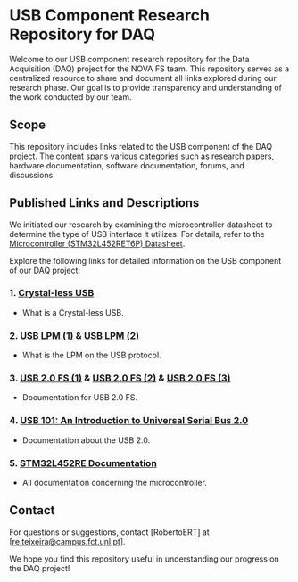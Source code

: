 # USB Component Research Repository for DAQ

Welcome to our USB component research repository for the Data Acquisition (DAQ) project for the NOVA FS team. 
This repository serves as a centralized resource to share and document all links explored during our research phase. 
Our goal is to provide transparency and understanding of the work conducted by our team.

## Scope

This repository includes links related to the USB component of the DAQ project. 
The content spans various categories such as research papers, hardware documentation, software documentation, forums, and discussions.

## Published Links and Descriptions

We initiated our research by examining the microcontroller datasheet to determine the type of USB interface it utilizes. 
For details, refer to the [Microcontroller (STM32L452RET6P) Datasheet](https://www.st.com/content/ccc/resource/technical/document/datasheet/group3/fc/c2/8d/b7/99/d8/42/9e/DM00340549/files/DM00340549.pdf/jcr:content/translations/en.DM00340549.pdf).

Explore the following links for detailed information on the USB component of our DAQ project:

### 1. [Crystal-less USB](https://www.nxp.com/company/blog/crystal-clear-benefits-of-crystal-less-usb-mcus:BL-CRYSTAL-CLEAR-BENEFITS-USB-MCUS)
   - What is a Crystal-less USB.

### 2. [USB LPM (1)](https://techcommunity.microsoft.com/t5/microsoft-usb-blog/link-power-management-lpm-in-usb-2-0/ba-p/270812) & [USB LPM (2)](https://www.synopsys.com/dw/dwtb.php?a=usb_lpm)
   - What is the LPM on the USB protocol.

### 3. [USB 2.0 FS (1)](https://www.st.com/resource/en/application_note/dm00296349-usb-hardware-and-pcb-guidelines-using-stm32-mcus-stmicroelectronics.pdf) & [USB 2.0 FS (2)](https://en.wikipedia.org/wiki/USB_communications#:~:text=Electrical%20specification%5Bedit%5D) & [USB 2.0 FS (3)](https://www.youtube.com/watch?v=phkBIjoJKj4&list=PLnMKNibPkDnFFRBVD206EfnnHhQZI4Hxa&t=918s)
   - Documentation for USB 2.0 FS.

### 4. [USB 101: An Introduction to Universal Serial Bus 2.0](https://www.infineon.com/dgdl/Infineon-AN57294_USB_101_An_Introduction_to_Universal_Serial_Bus_2.0-ApplicationNotes-v09_00-EN.pdf?fileId=8ac78c8c7cdc391c017d072d8e8e5256)
   - Documentation about the USB 2.0.

### 5. [STM32L452RE Documentation](https://www.st.com/en/microcontrollers-microprocessors/stm32l452re.html#documentation)
   - All documentation concerning the microcontroller.

## Contact

For questions or suggestions, contact [RobertoERT] at [re.teixeira@campus.fct.unl.pt].

We hope you find this repository useful in understanding our progress on the DAQ project!
